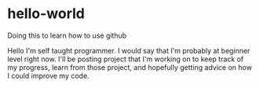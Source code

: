 # hello-world
Doing this to learn how to use github

Hello I'm self taught programmer. I would say that I'm probably at beginner level right now.
I'll be posting project that I'm working on to keep track of my progress, learn from those project,
and hopefully getting advice on how I could improve my code.
